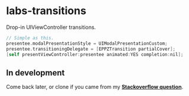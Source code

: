 labs-transitions
================

Drop-in UIViewController transitions.
```Objective-C
// Simple as this.
presentee.modalPresentationStyle = UIModalPresentationCustom;
presentee.transitioningDelegate = [EPPZTransition partialCover];
[self presentViewController:presentee animated:YES completion:nil];
```

In development
--------------

Come back later, or clone if you came from my **[Stackoverflow question](http://stackoverflow.com/questions/21591684/why-presenting-view-transform-gets-reset-on-dismissal)**.
